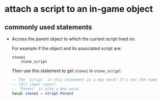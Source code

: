 # attach a script to an in-game object

## commonly used statements

* Access the parent object to which the current script lived on.

  For example if the object and its associated script are:
  ```
  stone1
      stone_script
  ```
  Then use this statement to get `stone1` in `stone_script`:
  ```lua
  -- The `script` in this statement is a key word! It's not the name of any object! 
  -- (All lower case!)
  -- `Parent` is also a key word.
  local stone1 = stript.Parent
  ```



